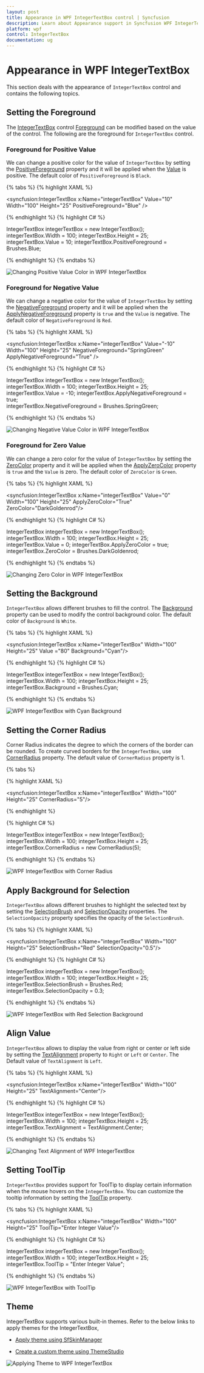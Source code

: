```yaml
---
layout: post
title: Appearance in WPF IntegerTextBox control | Syncfusion
description: Learn about Appearance support in Syncfusion WPF IntegerTextBox control and more details about the control features.
platform: wpf
control: IntegerTextBox
documentation: ug
---
```


# Appearance in WPF IntegerTextBox

This section deals with the appearance of `IntegerTextBox` control and contains the following topics.

## Setting the Foreground

The [IntegerTextBox](https://www.syncfusion.com/wpf-controls/integer-textbox) control [Foreground](https://learn.microsoft.com/en-us/dotnet/api/system.windows.controls.control.foreground?view=netframework-4.8) can be modified based on the value of the control. The following are the foreground for `IntegerTextBox` control.

### Foreground for Positive Value

We can change a positive color for the value of `IntegerTextBox` by setting the [PositiveForeground](https://help.syncfusion.com/cr/wpf/Syncfusion.Windows.Shared.EditorBase.html#Syncfusion_Windows_Shared_EditorBase_PositiveForeground) property and it will be applied when the [Value](https://help.syncfusion.com/cr/wpf/Syncfusion.Windows.Shared.IntegerTextBox.html#Syncfusion_Windows_Shared_IntegerTextBox_Value) is positive. The default color of `PositiveForeground` is `Black`.

{% tabs %}
{% highlight XAML %}

<syncfusion:IntegerTextBox x:Name="integerTextBox" Value="10" Width="100" Height="25" PositiveForeground="Blue" />

{% endhighlight %}
{% highlight C# %}

IntegerTextBox integerTextBox = new IntegerTextBox();
integerTextBox.Width = 100;
integerTextBox.Height = 25;
integerTextBox.Value = 10;
integerTextBox.PositiveForeground = Brushes.Blue;

{% endhighlight %}
{% endtabs %}

![Changing Positive Value Color in WPF IntegerTextBox](Appearance_images/wpf-integer-textbox-positive-color.jpg)

### Foreground for Negative Value 

We can change a negative color for the value of `IntegerTextBox` by setting the [NegativeForeground](https://help.syncfusion.com/cr/wpf/Syncfusion.Windows.Shared.EditorBase.html#Syncfusion_Windows_Shared_EditorBase_NegativeForeground) property and it will be applied when the [ApplyNegativeForeground](https://help.syncfusion.com/cr/wpf/Syncfusion.Windows.Shared.EditorBase.html#Syncfusion_Windows_Shared_EditorBase_ApplyNegativeForeground) property is `true` and the `Value` is negative. The default color of `NegativeForeground` is `Red`.

{% tabs %}
{% highlight XAML %}

<syncfusion:IntegerTextBox x:Name="integerTextBox" Value="-10" Width="100" Height="25"
                          NegativeForeground="SpringGreen" ApplyNegativeForeground="True" />

{% endhighlight %}
{% highlight C# %}

IntegerTextBox integerTextBox = new IntegerTextBox();
integerTextBox.Width = 100;
integerTextBox.Height = 25;
integerTextBox.Value = -10;
integerTextBox.ApplyNegativeForeground = true;   
integerTextBox.NegativeForeground = Brushes.SpringGreen;

{% endhighlight %}
{% endtabs %}

![Changing Negative Value Color in WPF IntegerTextBox](Appearance_images/wpf-integer-textbox-negative-color.jpg)

### Foreground for Zero Value

We can change a zero color for the value of `IntegerTextBox` by setting the [ZeroColor](https://help.syncfusion.com/cr/wpf/Syncfusion.Windows.Shared.EditorBase.html#Syncfusion_Windows_Shared_EditorBase_ZeroColor) property and it will be applied when the [ApplyZeroColor](https://help.syncfusion.com/cr/wpf/Syncfusion.Windows.Shared.EditorBase.html#Syncfusion_Windows_Shared_EditorBase_ApplyZeroColor) property is `true` and the `Value` is zero.
The default color of `ZeroColor` is `Green`. 

{% tabs %}
{% highlight XAML %}

<syncfusion:IntegerTextBox x:Name="integerTextBox" Value="0" Width="100" Height="25"
                          ApplyZeroColor="True" ZeroColor="DarkGoldenrod"/>

{% endhighlight %}
{% highlight C# %}

IntegerTextBox integerTextBox = new IntegerTextBox();
integerTextBox.Width = 100;
integerTextBox.Height = 25;
integerTextBox.Value = 0;
integerTextBox.ApplyZeroColor = true;
integerTextBox.ZeroColor = Brushes.DarkGoldenrod;

{% endhighlight %}
{% endtabs %}

![Changing Zero Color in WPF IntegerTextBox](Appearance_images/wpf-integer-textbox-zero-color.jpg)

## Setting the Background

`IntegerTextBox` allows different brushes to fill the control. The [Background](https://learn.microsoft.com/en-us/dotnet/api/system.windows.controls.control.background?view=netframework-4.8) property can be used to modify the control background color. The default color of `Background` is `White`.

{% tabs %}
{% highlight XAML %}

<syncfusion:IntegerTextBox x:Name="integerTextBox" Width="100"
                          Height="25" Value ="80" Background="Cyan"/>

{% endhighlight %}
{% highlight C# %}

IntegerTextBox integerTextBox = new IntegerTextBox();
integerTextBox.Width = 100;
integerTextBox.Height = 25;
integerTextBox.Background = Brushes.Cyan;

{% endhighlight %}
{% endtabs %}

![WPF IntegerTextBox with Cyan Background](Appearance_images/wpf-integer-textbox-cyan-background.png)

## Setting the Corner Radius

Corner Radius indicates the degree to which the corners of the border can be rounded. To create curved borders for the `IntegerTextBox`, use [CornerRadius](https://help.syncfusion.com/cr/wpf/Syncfusion.Windows.Shared.EditorBase.html#Syncfusion_Windows_Shared_EditorBase_CornerRadius) property. The default value of `CornerRadius` property is 1.

{% tabs %}

{% highlight XAML %}

<syncfusion:IntegerTextBox x:Name="integerTextBox" Width="100" Height="25" CornerRadius="5"/>

{% endhighlight %}

{% highlight C# %}

IntegerTextBox integerTextBox = new IntegerTextBox();
integerTextBox.Width = 100;
integerTextBox.Height = 25;
integerTextBox.CornerRadius = new CornerRadius(5);  

{% endhighlight %}
{% endtabs %}

![WPF IntegerTextBox with Corner Radius](Appearance_images/wpf-integer-textbox-corner-radius.png)

## Apply Background for Selection

`IntegerTextBox` allows different brushes to highlight the selected text by setting the [SelectionBrush](https://learn.microsoft.com/en-us/dotnet/api/system.windows.controls.primitives.textboxbase.selectionbrush?view=netframework-4.8) and [SelectionOpacity](https://learn.microsoft.com/en-us/dotnet/api/system.windows.controls.primitives.textboxbase.selectionopacity?view=netframework-4.8) properties. The `SelectionOpacity` property specifies the opacity of the `SelectionBrush`.

{% tabs %}
{% highlight XAML %}

<syncfusion:IntegerTextBox x:Name="integerTextBox" Width="100" Height="25" SelectionBrush="Red" SelectionOpacity="0.5"/>

{% endhighlight %}
{% highlight C# %}

IntegerTextBox integerTextBox = new IntegerTextBox();
integerTextBox.Width = 100;
integerTextBox.Height = 25;
integerTextBox.SelectionBrush = Brushes.Red;
integerTextBox.SelectionOpacity = 0.3;

{% endhighlight %}
{% endtabs %}

![WPF IntegerTextBox with Red Selection Background](Appearance_images/wpf-integer-textbox-selection.png)

## Align Value

`IntegerTextBox` allows to display the value from right or center or left side by setting the [TextAlignment](https://learn.microsoft.com/en-us/dotnet/api/system.windows.controls.textblock.textalignment?view=netframework-4.8) property to `Right` or `Left` or `Center`. The Default value of `TextAlignment` is `Left`.

{% tabs %}
{% highlight XAML %}

<syncfusion:IntegerTextBox x:Name="integerTextBox" Width="100" Height="25" TextAlignment="Center"/>

{% endhighlight %}
{% highlight C# %}

IntegerTextBox integerTextBox = new IntegerTextBox();
integerTextBox.Width = 100;
integerTextBox.Height = 25;
integerTextBox.TextAlignment = TextAlignment.Center;

{% endhighlight %}
{% endtabs %}

![Changing Text Alignment of WPF IntegerTextBox](Appearance_images/wpf-integer-textbox-text-alignment.png)

## Setting ToolTip

`IntegerTextBox` provides support for ToolTip to display certain information when the mouse hovers on the `IntegerTextBox`. You can customize the tooltip information by setting the [ToolTip](https://learn.microsoft.com/en-us/dotnet/api/system.windows.controls.tooltip?view=netframework-4.8) property.

{% tabs %}
{% highlight XAML %}

<syncfusion:IntegerTextBox x:Name="integerTextBox" Width="100" Height="25" ToolTip="Enter Integer Value"/>

{% endhighlight %}
{% highlight C# %}

IntegerTextBox integerTextBox = new IntegerTextBox();
integerTextBox.Width = 100;
integerTextBox.Height = 25;
integerTextBox.ToolTip = "Enter Integer Value";

{% endhighlight %}
{% endtabs %}

![WPF IntegerTextBox with ToolTip](Appearance_images/wpf-integer-textbox-tooltip.png)

## Theme

IntegerTextBox supports various built-in themes. Refer to the below links to apply themes for the IntegerTextBox,

  * [Apply theme using SfSkinManager](https://help.syncfusion.com/wpf/themes/skin-manager)
	
  * [Create a custom theme using ThemeStudio](https://help.syncfusion.com/wpf/themes/theme-studio#creating-custom-theme)

  ![Applying Theme to WPF IntegerTextBox](Getting-Started_images/wpf-integer-textbox-theme.png)
